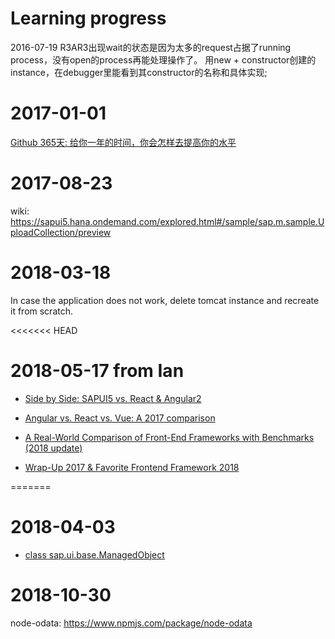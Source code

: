 # Learning progress
2016-07-19 R3AR3出现wait的状态是因为太多的request占据了running process，没有open的process再能处理操作了。
用new + constructor创建的instance，在debugger里能看到其constructor的名称和具体实现;

# 2017-01-01

[Github 365天: 给你一年的时间，你会怎样去提高你的水平](https://www.phodal.com/blog/github-365-days-review/)

# 2017-08-23

wiki: https://sapui5.hana.ondemand.com/explored.html#/sample/sap.m.sample.UploadCollection/preview

# 2018-03-18

In case the application does not work, delete tomcat instance and recreate it from scratch.

<<<<<<< HEAD
# 2018-05-17 from Ian

* [Side by Side: SAPUI5 vs. React & Angular2](https://blogs.sap.com/2017/03/04/side-by-side-sapui5-vs.-react-angular2/)

* [Angular vs. React vs. Vue: A 2017 comparison](https://medium.com/unicorn-supplies/angular-vs-react-vs-vue-a-2017-comparison-c5c52d620176)

* [A Real-World Comparison of Front-End Frameworks with Benchmarks (2018 update)](https://medium.freecodecamp.org/a-real-world-comparison-of-front-end-frameworks-with-benchmarks-2018-update-e5760fb4a962)

* [Wrap-Up 2017 & Favorite Frontend Framework 2018](https://medium.com/codingthesmartway-com-blog/wrap-up-2017-favorite-frontend-framework-2018-32f93d1282ac)
 
=======
# 2018-04-03

* [class sap.ui.base.ManagedObject](https://sapui5.hana.ondemand.com/#/api/sap.ui.base.ManagedObject/constructor)

# 2018-10-30

node-odata: https://www.npmjs.com/package/node-odata